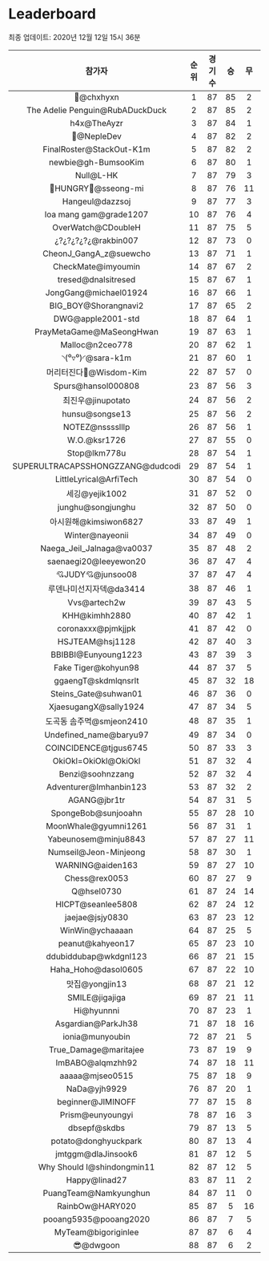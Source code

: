 # Leaderboard
최종 업데이트: 2020년 12월 12일 15시 36분




| 참가자 | 순위 | 경기수 | 승 | 무 | 패 | 승점 |
|:---:|:---:|:---:|:---:|:---:|:---:|:---:|
| 👑@chxhyxn | 1 | 87 | 85 | 2 | 0 | 257 |
| The Adelie Penguin@RubADuckDuck | 2 | 87 | 85 | 2 | 0 | 257 |
| h4x@TheAyzr | 3 | 87 | 84 | 1 | 2 | 253 |
| 🥈@NepleDev | 4 | 87 | 82 | 2 | 3 | 248 |
| FinalRoster@StackOut-K1m | 5 | 87 | 82 | 2 | 3 | 248 |
| newbie@gh-BumsooKim | 6 | 87 | 80 | 1 | 6 | 241 |
| Null@L-HK | 7 | 87 | 79 | 3 | 5 | 240 |
| 🍗HUNGRY🍗@sseong-mi | 8 | 87 | 76 | 11 | 0 | 239 |
| Hangeul@dazzsoj | 9 | 87 | 77 | 3 | 7 | 234 |
| loa mang gam@grade1207 | 10 | 87 | 76 | 4 | 7 | 232 |
| OverWatch@CDoubleH | 11 | 87 | 75 | 5 | 7 | 230 |
| ¿?¿?¿?¿?¿@rakbin007 | 12 | 87 | 73 | 0 | 14 | 219 |
| CheonJ_GangA_z@suewcho | 13 | 87 | 71 | 1 | 15 | 214 |
| CheckMate@imyoumin | 14 | 87 | 67 | 2 | 18 | 203 |
| tresed@dnalsitresed | 15 | 87 | 67 | 1 | 19 | 202 |
| JongGang@michael01924 | 16 | 87 | 66 | 1 | 20 | 199 |
| BIG_BOY@Shorangnavi2 | 17 | 87 | 65 | 2 | 20 | 197 |
| DWG@apple2001-std | 18 | 87 | 64 | 1 | 22 | 193 |
| PrayMetaGame@MaSeongHwan | 19 | 87 | 63 | 1 | 23 | 190 |
| Malloc@n2ceo778 | 20 | 87 | 62 | 1 | 24 | 187 |
| ◝(⁰▿⁰)◜@sara-k1m | 21 | 87 | 60 | 1 | 26 | 181 |
| 머리터진다🤯@Wisdom-Kim | 22 | 87 | 57 | 0 | 30 | 171 |
| Spurs@hansol000808 | 23 | 87 | 56 | 3 | 28 | 171 |
| 최진우@jinupotato | 24 | 87 | 56 | 2 | 29 | 170 |
| hunsu@songse13 | 25 | 87 | 56 | 2 | 29 | 170 |
| NOTEZ@nsssslllp | 26 | 87 | 56 | 1 | 30 | 169 |
| W.O.@ksr1726 | 27 | 87 | 55 | 0 | 32 | 165 |
| Stop@lkm778u | 28 | 87 | 54 | 1 | 32 | 163 |
| SUPERULTRACAPSSHONGZZANG@dudcodi | 29 | 87 | 54 | 1 | 32 | 163 |
| LittleLyrical@ArfiTech | 30 | 87 | 54 | 0 | 33 | 162 |
| 세깅@yejik1002 | 31 | 87 | 52 | 0 | 35 | 156 |
| junghu@songjunghu | 32 | 87 | 50 | 0 | 37 | 150 |
| 아시원해@kimsiwon6827 | 33 | 87 | 49 | 1 | 37 | 148 |
| Winter@nayeonii | 34 | 87 | 49 | 0 | 38 | 147 |
| Naega_Jeil_Jalnaga@va0037 | 35 | 87 | 48 | 2 | 37 | 146 |
| saenaegi20@leeyewon20 | 36 | 87 | 47 | 4 | 36 | 145 |
| 💘JUDY💘@junsoo08 | 37 | 87 | 47 | 4 | 36 | 145 |
| 루덴나미선지자덱@da3414 | 38 | 87 | 46 | 1 | 40 | 139 |
| Vvs@artech2w | 39 | 87 | 43 | 5 | 39 | 134 |
| KHH@kimhh2880 | 40 | 87 | 42 | 1 | 44 | 127 |
| coronaxxx@pjmkjjpk | 41 | 87 | 42 | 0 | 45 | 126 |
| HSJTEAM@hsj1128 | 42 | 87 | 40 | 3 | 44 | 123 |
| BBIBBI@Eunyoung1223 | 43 | 87 | 39 | 3 | 45 | 120 |
| Fake Tiger@kohyun98 | 44 | 87 | 37 | 5 | 45 | 116 |
| ggaengT@skdmlqnsrlt | 45 | 87 | 32 | 18 | 37 | 114 |
| Steins_Gate@suhwan01 | 46 | 87 | 36 | 0 | 51 | 108 |
| XjaesugangX@sally1924 | 47 | 87 | 34 | 5 | 48 | 107 |
| 도곡동 솜주먹@smjeon2410 | 48 | 87 | 35 | 1 | 51 | 106 |
| Undefined_name@baryu97 | 49 | 87 | 34 | 0 | 53 | 102 |
| COINCIDENCE@tjgus6745 | 50 | 87 | 33 | 3 | 51 | 102 |
| OkiOkl=OkiOkl@OkiOkl | 51 | 87 | 32 | 4 | 51 | 100 |
| Benzi@soohnzzang | 52 | 87 | 32 | 4 | 51 | 100 |
| Adventurer@Imhanbin123 | 53 | 87 | 32 | 2 | 53 | 98 |
| AGANG@jbr1tr | 54 | 87 | 31 | 5 | 51 | 98 |
| SpongeBob@sunjooahn | 55 | 87 | 28 | 10 | 49 | 94 |
| MoonWhale@gyumni1261 | 56 | 87 | 31 | 1 | 55 | 94 |
| Yabeunosem@minju8843 | 57 | 87 | 27 | 11 | 49 | 92 |
| Numseil@Jeon-Minjeong | 58 | 87 | 30 | 1 | 56 | 91 |
| WARNING@aiden163 | 59 | 87 | 27 | 10 | 50 | 91 |
| Chess@rex0053 | 60 | 87 | 27 | 9 | 51 | 90 |
| Q@hsel0730 | 61 | 87 | 24 | 14 | 49 | 86 |
| HICPT@seanlee5808 | 62 | 87 | 24 | 12 | 51 | 84 |
| jaejae@jsjy0830 | 63 | 87 | 23 | 12 | 52 | 81 |
| WinWin@ychaaaan | 64 | 87 | 25 | 5 | 57 | 80 |
| peanut@kahyeon17 | 65 | 87 | 23 | 10 | 54 | 79 |
| ddubiddubap@wkdgnl123 | 66 | 87 | 21 | 15 | 51 | 78 |
| Haha_Hoho@dasol0605 | 67 | 87 | 22 | 10 | 55 | 76 |
| 맛집@yongjin13 | 68 | 87 | 21 | 12 | 54 | 75 |
| SMILE@jigajiga | 69 | 87 | 21 | 11 | 55 | 74 |
| Hi@hyunnni | 70 | 87 | 23 | 1 | 63 | 70 |
| Asgardian@ParkJh38 | 71 | 87 | 18 | 16 | 53 | 70 |
| ionia@munyoubin | 72 | 87 | 21 | 5 | 61 | 68 |
| True_Damage@maritajee | 73 | 87 | 19 | 9 | 59 | 66 |
| ImBABO@alqmzhh92 | 74 | 87 | 18 | 11 | 58 | 65 |
| aaaaa@mjseo0515 | 75 | 87 | 18 | 9 | 60 | 63 |
| NaDa@yjh9929 | 76 | 87 | 20 | 1 | 66 | 61 |
| beginner@JIMINOFF | 77 | 87 | 15 | 8 | 64 | 53 |
| Prism@eunyoungyi | 78 | 87 | 16 | 3 | 68 | 51 |
| dbsepf@skdbs | 79 | 87 | 13 | 5 | 69 | 44 |
| potato@donghyuckpark | 80 | 87 | 13 | 4 | 70 | 43 |
| jmtggm@dlaJinsook6 | 81 | 87 | 12 | 5 | 70 | 41 |
| Why Should I@shindongmin11 | 82 | 87 | 12 | 5 | 70 | 41 |
| Happy@linad27 | 83 | 87 | 11 | 2 | 74 | 35 |
| PuangTeam@Namkyunghun | 84 | 87 | 11 | 0 | 76 | 33 |
| RainbOw@HARY020 | 85 | 87 | 5 | 16 | 66 | 31 |
| pooang5935@pooang2020 | 86 | 87 | 7 | 5 | 75 | 26 |
| MyTeam@bigoriginlee | 87 | 87 | 6 | 4 | 77 | 22 |
| 😎@dwgoon | 88 | 87 | 6 | 2 | 79 | 20 |